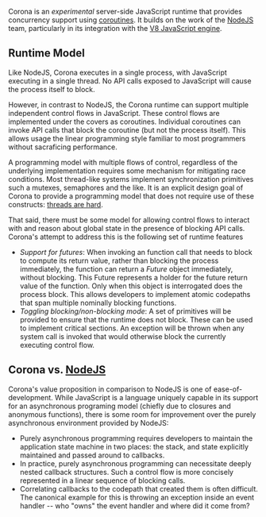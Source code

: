 Corona is an _experimental_ server-side JavaScript runtime that provides
concurrency support using [coroutines](http://en.wikipedia.org/wiki/Coroutine).
It builds on the work of the [NodeJS](http://nodejs.org) team, particularly in
its integration with the [V8 JavaScript engine](http://code.google.com/p/v8).

## Runtime Model

Like NodeJS, Corona executes in a single process, with JavaScript executing in
a single thread. No API calls exposed to JavaScript will cause the process
itself to block.

However, in contrast to NodeJS, the Corona runtime can support multiple
independent control flows in JavaScript. These control flows are implemented
under the covers as coroutines. Individual coroutines can invoke API calls that
block the coroutine (but not the process itself). This allows usage the linear
programming style familiar to most programmers without sacraficing performance.

A programming model with multiple flows of control, regardless of the
underlying implementation requires some mechanism for mitigating race
conditions. Most thread-like systems implement synchronization primitives such
a mutexes, semaphores and the like. It is an explicit design goal of Corona to
provide a programming model that does not require use of these constructs:
[threads are
hard](http://www.cs.sfu.ca/~vaughan/teaching/431/papers/ousterhout-threads-usenix96.pdf).

That said, there must be some model for allowing control flows to interact with
and reason about global state in the presence of blocking API calls. Corona's
attempt to address this is the following set of runtime features

* _Support for futures_: When invoking an function call that needs to block to
  compute its return value, rather than blocking the process immediately, the
  function can return a _Future_ object immediately, without blocking. This
  Future represents a holder for the future return value of the function. Only
  when this object is interrogated does the process block. This allows
  developers to implement atomic codepaths that span multiple nominally
  blocking functions.
* _Toggling blocking/non-blocking mode_: A set of primitives will be provided
  to ensure that the runtime does not block. These can be used to implement
  critical sections. An exception will be thrown when any system call is
  invoked that would otherwise block the currently executing control flow.

## Corona vs. [NodeJS](http://nodejs.org)

Corona's value proposition in comparison to NodeJS is one of
ease-of-development. While JavaScript is a language uniquely capable in its
support for an asynchronous programing model (chiefly due to closures and
anonymous functions), there is some room for improvement over the purely
asynchronous environment provided by NodeJS:

* Purely asynchronous programming requires developers to maintain the
  application state machine in two places: the stack, and state explicitly
  maintained and passed around to callbacks.
* In practice, purely asynchronous programming can necessitate deeply nested
  callback structures. Such a control flow is more concisely represented in a
  linear sequence of blocking calls.
* Correlating callbacks to the codepath that created them is often difficult.
  The canonical example for this is throwing an exception inside an event
  handler -- who "owns" the event handler and where did it come from?
